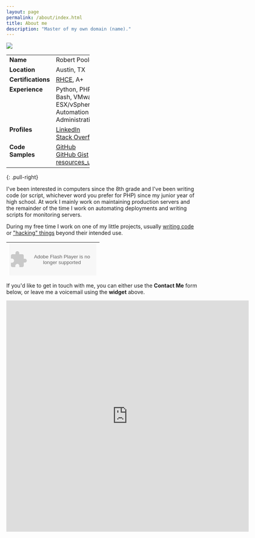 ```yaml
---
layout: page
permalink: /about/index.html
title: About me
description: "Master of my own domain (name)."
---
```


<div class="notice">
    <img src="http://www.gravatar.com/avatar/2c8ea59a9c707734a836571e6b343184?s=220" />
    <div style="width:220px; font-size:87%">
        <table width="100%">
            <tbody>
                <tr><td width="45%"><strong>Name</strong></td><td>Robert Pooley</td></tr>
                <tr><td><strong>Location</strong></td><td>Austin, TX</td></tr>
                <tr><td><strong>Certifications</strong></td><td>
                    <a rel="nofollow" target="_blank" href="https://www.redhat.com/wapps/training/certification/verify.html?certNumber=805009913541236&verify=Verify">RHCE</a>, A+
                </td></tr>
                <tr><td style="vertical-align:top;"><strong>Experience</strong></td><td>Python, PHP, C#, Bash, VMware ESX/vSphere, Linux Automation and Administration</td></tr>
                <tr><td style="vertical-align:top;"><strong>Profiles</strong></td><td>
                    <a rel="nofollow" target="_blank" href="http://www.linkedin.com/in/robpooley/">LinkedIn</a><br />
                    <a rel="nofollow" target="_blank" href="http://stackoverflow.com/users/1198943/">Stack Overflow</a>
                </td></tr>
                <tr><td style="vertical-align:top;"><strong>Code Samples</strong></td><td>
                    <a rel="nofollow" target="_blank" href="https://github.com/Robpol86/">GitHub</a><br />
                    <a rel="nofollow" target="_blank" href="https://gist.github.com/Robpol86">GitHub Gist</a><br />
                    <a rel="nofollow" target="_blank" href="http://code.google.com/p/mtasa-blue/source/browse/trunk/resources/resources_upload.py">resources_upload.py</a>
                </td></tr>
            </tbody>
        </table>
    </div>
</div>
{: .pull-right}

I've been interested in computers since the 8th grade and I've been writing code (or script, whichever word you prefer
for PHP) since my junior year of high school. At work I mainly work on maintaining production servers and the remainder
of the time I work on automating deployments and writing scripts for monitoring servers.

During my free time I work on one of my little projects, usually 
[writing code](https://github.com/Robpol86?tab=repositories) or 
["hacking" things]({{site-url}}/lapdock/Atrix-Lapdock-Other-Uses/) beyond their intended use.

<table width="235" height="90"><tbody><tr><td>
    <object type="application/x-shockwave-flash" data="https://clients4.google.com/voice/embed/webCallButton" width="230" height="85">
        <param name="movie" value="https://clients4.google.com/voice/embed/webCallButton" />
        <param name="wmode" value="transparent" />
        <param name="FlashVars" value="id=0951865d88a4b9195f36432fdefb255018407daf&style=0" />
    </object>
</td></tr></tbody></table>

If you'd like to get in touch with me, you can either use the **Contact Me** form below, or leave me a voicemail using
the **widget** above.

<iframe src="https://docs.google.com/forms/d/16wVAULQYNbxZKctrVGAmbp8Zx4er_FnP-OQAe5olfVo/viewform?embedded=true" width="640" height="610" frameborder="0" marginheight="0" marginwidth="0">
    Loading...
</iframe>

